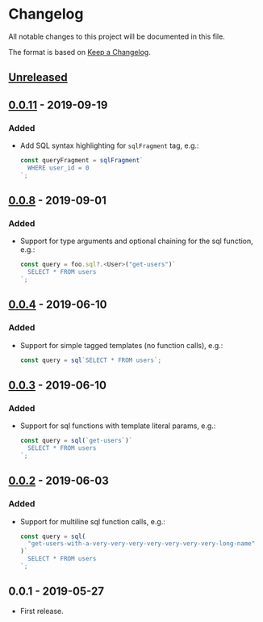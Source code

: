 # Changelog

All notable changes to this project will be documented in this file.

The format is based on [Keep a Changelog](https://keepachangelog.com/en/1.0.0/).

## [Unreleased]

## [0.0.11] - 2019-09-19

### Added

- Add SQL syntax highlighting for `sqlFragment` tag, e.g.:

  ```ts
  const queryFragment = sqlFragment`
    WHERE user_id = 0
  `;
  ```

## [0.0.8] - 2019-09-01

### Added

- Support for type arguments and optional chaining for the sql function, e.g.:

  ```ts
  const query = foo.sql?.<User>("get-users")`
    SELECT * FROM users
  `;
  ```

## [0.0.4] - 2019-06-10

### Added

- Support for simple tagged templates (no function calls), e.g.:

  ```ts
  const query = sql`SELECT * FROM users`;
  ```

## [0.0.3] - 2019-06-10

### Added

- Support for sql functions with template literal params, e.g.:

  ```ts
  const query = sql(`get-users`)`
    SELECT * FROM users
  `;
  ```

## [0.0.2] - 2019-06-03

### Added

- Support for multiline sql function calls, e.g.:

  ```ts
  const query = sql(
    "get-users-with-a-very-very-very-very-very-very-very-long-name"
  )`
    SELECT * FROM users
  `;
  ```

## 0.0.1 - 2019-05-27

- First release.

[unreleased]: https://github.com/frigus02/vscode-sql-tagged-template-literals/compare/v0.0.11...HEAD
[0.0.11]: https://github.com/frigus02/vscode-sql-tagged-template-literals/compare/v0.0.10...v0.0.11
[0.0.8]: https://github.com/frigus02/vscode-sql-tagged-template-literals/compare/v0.0.7...v0.0.8
[0.0.4]: https://github.com/frigus02/vscode-sql-tagged-template-literals/compare/v0.0.3...v0.0.4
[0.0.3]: https://github.com/frigus02/vscode-sql-tagged-template-literals/compare/v0.0.2...v0.0.3
[0.0.2]: https://github.com/frigus02/vscode-sql-tagged-template-literals/compare/v0.0.1...v0.0.2
